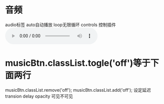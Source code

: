   # 音频
  audio标签  auto自动播放 loop无限循环 controls 控制插件
  <audio src="./bgm.mp3" id = "bgm" autoplay loop controls></audio>
   # musicBtn.classList.togle('off')等于下面两行
   musicBtn.classList.remove('off');
   musicBtn.classList.add('off');
   设定延迟
   transion delay opacity 可见不可见
